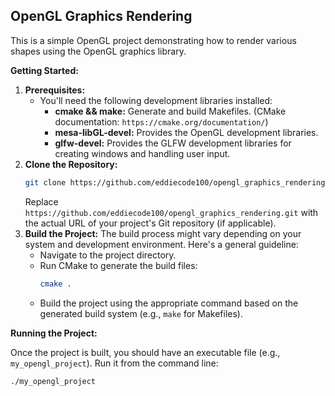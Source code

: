 ## OpenGL Graphics Rendering

This is a simple OpenGL project demonstrating how to render various shapes using the OpenGL graphics library.

**Getting Started:**

1. **Prerequisites:**
    * You'll need the following development libraries installed:
        * **cmake && make:** Generate and build Makefiles. (CMake documentation: `https://cmake.org/documentation/`)
        * **mesa-libGL-devel:** Provides the OpenGL development libraries.
        * **glfw-devel:** Provides the GLFW development libraries for creating windows and handling user input.
2. **Clone the Repository:**
    ```bash
    git clone https://github.com/eddiecode100/opengl_graphics_rendering.git
    ```
    Replace `https://github.com/eddiecode100/opengl_graphics_rendering.git` with the actual URL of your project's Git repository (if applicable).
3. **Build the Project:**
   The build process might vary depending on your system and development environment. Here's a general guideline:
    * Navigate to the project directory.
    * Run CMake to generate the build files:
        ```bash
        cmake .
        ```
    * Build the project using the appropriate command based on the generated build system (e.g., `make` for Makefiles).

**Running the Project:**

Once the project is built, you should have an executable file (e.g., `my_opengl_project`). Run it from the command line:

```bash
./my_opengl_project
```
